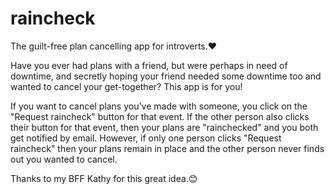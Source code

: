 # raincheck
The guilt-free plan cancelling app for introverts.❤️

Have you ever had plans with a friend, but were perhaps in need of downtime, and secretly hoping 
your friend needed some downtime too and wanted to cancel your get-together? This app is for you!

If you want to cancel plans you've made with someone, you click on the "Request raincheck" button for that event. 
If the other person also clicks their button for that event, then your plans are "rainchecked" and you both get notified
by email. However, if only one person clicks "Request raincheck" then your plans remain in place and the other person
never finds out you wanted to cancel.

Thanks to my BFF Kathy for this great idea.😊 

